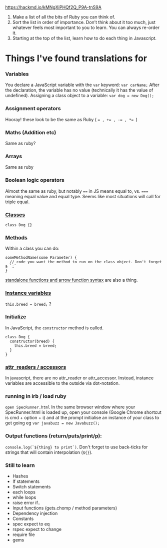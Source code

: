 https://hackmd.io/kMNgXiPHQf2Q_P9A-tnS9A

1. Make a list of all the bits of Ruby you can think of.  
2. Sort the list in order of importance. Don’t think about it too much, just whatever feels most important to you to learn. You can always re-order it.  
3. Starting at the top of the list, learn how to do each thing in Javascript.  

# Things I've found translations for
### Variables
You declare a JavaScript variable with the `var` keyword: `var carName;` After the declaration, the variable has no value (technically it has the value of undefined).  Assigning a class object to a variable: `var dog = new Dog();`

### Assignment operators
Hooray! these look to be the same as Ruby ( `= , += , -= , *= `)

### Maths (Addition etc) 
Same as ruby?

### Arrays
Same as ruby  

### Boolean logic operators 
Almost the same as ruby, but notably `==` in JS means equal to, vs. `===` meaning equal value and equal type. Seems like most situations will call for triple equal. 

### [Classes](https://github.com/makersacademy/course/blob/master/pills/js_classes.md)
`class Dog {}`

### [Methods](https://github.com/makersacademy/course/blob/master/pills/js_classes.md#defining-methods)
Within a class you can do:
```
someMethodName(some Parameter) {
  // code you want the method to run on the class object. Don't forget a `;`
}
```
[standalone functions and arrow function syntax](https://github.com/makersacademy/course/blob/master/thermostat_es6/walkthroughs/javascript_basics.md) are also a thing.


### [Instance variables](https://github.com/makersacademy/course/blob/master/pills/js_classes.md#initialisation-code)
`this.breed = breed;` ?

### [Initialize](https://github.com/makersacademy/course/blob/master/pills/js_classes.md#initialisation-code)
In JavaScript, the `constructor` method is called.

```
class Dog {
  constructor(breed) {
    this.breed = breed;
  }
}
```

### [attr_readers / accessors](https://github.com/makersacademy/course/blob/master/pills/js_classes.md#initialisation-code)
In javascript, there are no attr_reader or attr_accessor. Instead, instance variables are accessible to the outside via dot-notation.
 
### running in irb / load ruby
`open SpecRunner.html`
In the same browser window where your SpecRunner.html is loaded up, open your console (Google Chrome shortcut is cmd + option + i) and at the prompt initialise an instance of your class to get going eg `var javabuzz = new Javabuzz();`

### Output functions (return/puts/print/p):
```console.log(`${thing} to print`)```.  Don't forget to use back-ticks for strings that will contain interpolation (`${}`).  

### Still to learn
- Hashes
- If statements  
- Switch statements  
- each loops  
- while loops  
- raise error if..   
- Input functions (gets.chomp / method parameters)  
- Dependency injection  
- Constants  
- spec expect to eq  
- rspec expect to change  
- require file  
- gems  


